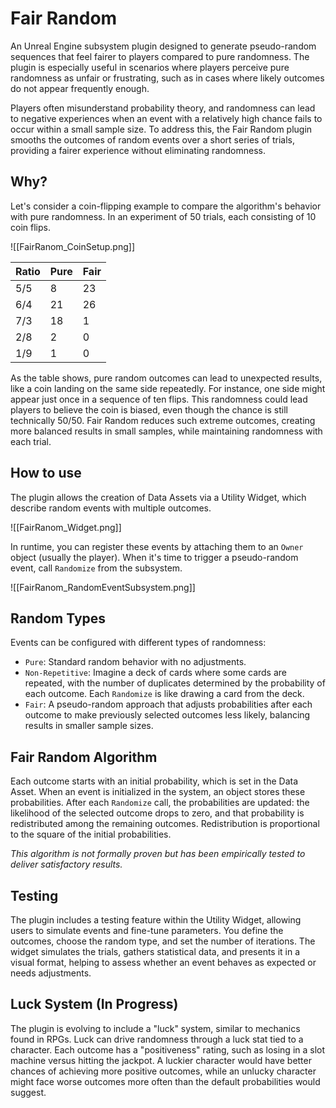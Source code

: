 # Fair Random
An Unreal Engine subsystem plugin designed to generate pseudo-random sequences that feel fairer to players compared to pure randomness. The plugin is especially useful in scenarios where players perceive pure randomness as unfair or frustrating, such as in cases where likely outcomes do not appear frequently enough.

Players often misunderstand probability theory, and randomness can lead to negative experiences when an event with a relatively high chance fails to occur within a small sample size. To address this, the Fair Random plugin smooths the outcomes of random events over a short series of trials, providing a fairer experience without eliminating randomness.

## Why?

Let's consider a coin-flipping example to compare the algorithm's behavior with pure randomness. In an experiment of 50 trials, each consisting of 10 coin flips.

![[FairRanom_CoinSetup.png]]

| Ratio | Pure | Fair |
| ----- | ---- | ---- |
| 5/5   | 8    | 23   |
| 6/4   | 21   | 26   |
| 7/3   | 18   | 1    |
| 2/8   | 2    | 0    |
| 1/9   | 1    | 0    |

As the table shows, pure random outcomes can lead to unexpected results, like a coin landing on the same side repeatedly. For instance, one side might appear just once in a sequence of ten flips. This randomness could lead players to believe the coin is biased, even though the chance is still technically 50/50. Fair Random reduces such extreme outcomes, creating more balanced results in small samples, while maintaining randomness with each trial.

## How to use

The plugin allows the creation of Data Assets via a Utility Widget, which describe random events with multiple outcomes.

![[FairRanom_Widget.png]]

In runtime, you can register these events by attaching them to an `Owner` object (usually the player). When it's time to trigger a pseudo-random event, call `Randomize` from the subsystem.

![[FairRanom_RandomEventSubsystem.png]]

## Random Types

Events can be configured with different types of randomness:

- `Pure`: Standard random behavior with no adjustments.
- `Non-Repetitive`: Imagine a deck of cards where some cards are repeated, with the number of duplicates determined by the probability of each outcome. Each `Randomize` is like drawing a card from the deck.
- `Fair`: A pseudo-random approach that adjusts probabilities after each outcome to make previously selected outcomes less likely, balancing results in smaller sample sizes.

## Fair Random Algorithm

Each outcome starts with an initial probability, which is set in the Data Asset. When an event is initialized in the system, an object stores these probabilities. After each `Randomize` call, the probabilities are updated: the likelihood of the selected outcome drops to zero, and that probability is redistributed among the remaining outcomes. Redistribution is proportional to the square of the initial probabilities.

*This algorithm is not formally proven but has been empirically tested to deliver satisfactory results.*

## Testing

The plugin includes a testing feature within the Utility Widget, allowing users to simulate events and fine-tune parameters. You define the outcomes, choose the random type, and set the number of iterations. The widget simulates the trials, gathers statistical data, and presents it in a visual format, helping to assess whether an event behaves as expected or needs adjustments.

## Luck System (In Progress)

The plugin is evolving to include a "luck" system, similar to mechanics found in RPGs. Luck can drive randomness through a luck stat tied to a character. Each outcome has a "positiveness" rating, such as losing in a slot machine versus hitting the jackpot. A luckier character would have better chances of achieving more positive outcomes, while an unlucky character might face worse outcomes more often than the default probabilities would suggest.